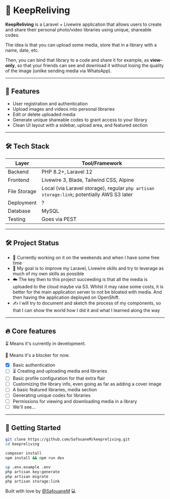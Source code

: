 # 📸 KeepReliving

**KeepReliving** is a Laravel + Livewire application that allows users to create and share their personal photo/video libraries using unique, shareable codes.

The idea is that you can upload some media, store that in a library with a name, date, etc.

Then, you can bind that library to a code and share it for example, as **view-only**, so that your friends can see and download it without losing the quality of the image (unlike sending media via WhatsApp).

---

## 🚀 Features

- User registration and authentication
- Upload images and videos into personal libraries
- Edit or delete uploaded media
- Generate unique shareable codes to grant access to your library
- Clean UI layout with a sidebar, upload area, and featured section

---

## 🛠 Tech Stack

| Layer        | Tool/Framework                                                                            |
|--------------|-------------------------------------------------------------------------------------------|
| Backend      | PHP 8.2+, Laravel 12                                                                      |
| Frontend     | Livewire 3, Blade, Tailwind CSS, Alpine                                                   |
| File Storage | Local (via Laravel storage), regular `php artisan storage:link`; potentially AWS S3 later |
| Deployment   | ?                                                                                         |
| Database     | MySQL                                                                                     |
| Testing      | Goes via PEST                                                                             |

---

## 🛠️ Project Status

- 🔄 Currently working on it on the weekends and when I have some free time
- 🎯 My goal is to improve my Laravel, Livewire skills and try to leverage as much of my own skills as possible
- ☁️ The key then to this project succeeding is that all the media is uploaded to the cloud maybe via S3. Whilst it may raise some costs, it is better for the main application server to not be bloated with media. And then having the application deployed on OpenShift.
- ✍️ I will try to document and sketch the process of my components, so that I can show the world how I did it and what I learned along the way

---

## 🔥 Core features

⏳ Means it's currently in development.

🚧 Means it's a blocker for now.

- [x] Basic authentication
- [ ] ⏳ Creating and uploading media and libraries
- [ ] Basic profile configuration for that extra flair
- [ ] Customizing the library info, even going as far as adding a cover image
- [ ] A basic featured libraries, media section
- [ ] Generating unique codes for libraries
- [ ] Permissions for viewing and downloading media in a library
- [ ] We'll see...
---

## 🧪 Getting Started

```bash
git clone https://github.com/SafouaneM/keepreliving.git
cd keepreliving

composer install
npm install && npm run dev

cp .env.example .env
php artisan key:generate
php artisan migrate
php artisan storage:link

```

Built with love by [@SafouaneM](https://safoe.nl) 💻

